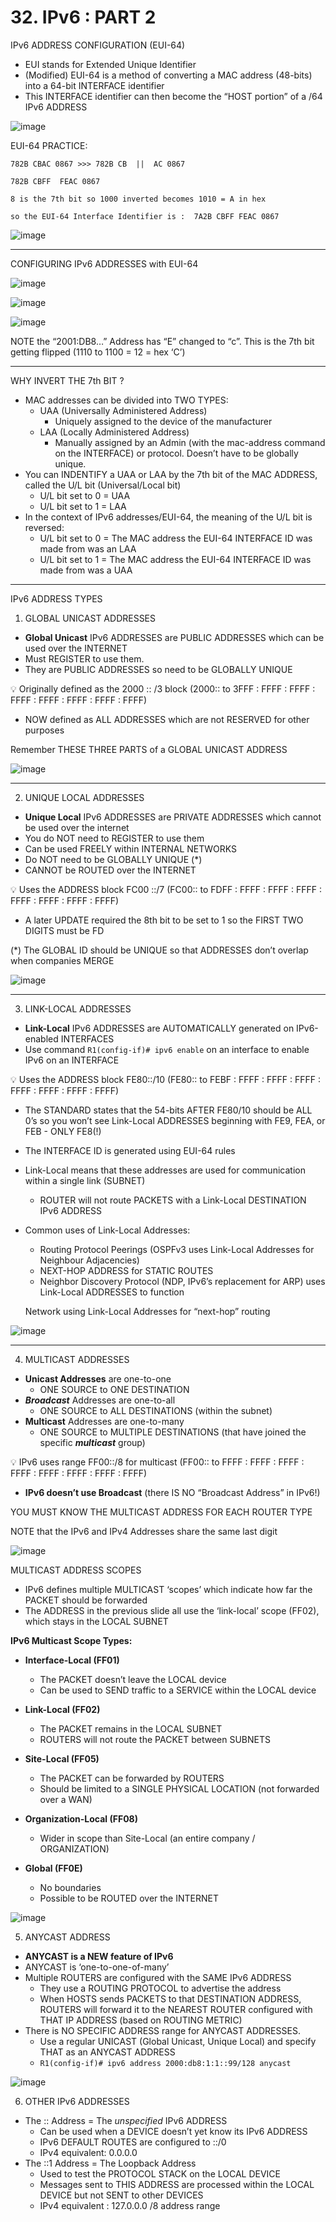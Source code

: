# 32. IPv6 : PART 2

IPv6 ADDRESS CONFIGURATION (EUI-64)

- EUI stands for Extended Unique Identifier
- (Modified) EUI-64 is a method of converting a MAC address (48-bits) into a 64-bit INTERFACE identifier
- This INTERFACE identifier can then become the “HOST portion” of a /64 IPv6 ADDRESS

![image](https://github.com/psaumur/CCNA/assets/106411237/bee8f7bf-3877-4307-9ca7-863af19aae6c)

EUI-64 PRACTICE:
```
782B CBAC 0867 >>> 782B CB  ||  AC 0867

782B CBFF  FEAC 0867 

8 is the 7th bit so 1000 inverted becomes 1010 = A in hex

so the EUI-64 Interface Identifier is :  7A2B CBFF FEAC 0867
```

![image](https://github.com/psaumur/CCNA/assets/106411237/d4e90146-8c71-4c6c-b5aa-a9077bde2caf)

---
CONFIGURING IPv6 ADDRESSES with EUI-64

![image](https://github.com/psaumur/CCNA/assets/106411237/e6c6da0b-def4-4764-a0a1-3f64855f319f)

![image](https://github.com/psaumur/CCNA/assets/106411237/bff1b2bc-9944-451a-972a-f8b3bd5f76ea)

![image](https://github.com/psaumur/CCNA/assets/106411237/4c69d97a-a611-4a94-9e11-9016ec456819)

NOTE the “2001:DB8…” Address has “E” changed to “c”. This is the 7th bit getting flipped (1110 to 1100 = 12 = hex ‘C’)

---

WHY INVERT THE 7th BIT ? 

- MAC addresses can be divided into TWO TYPES:
    - UAA (Universally Administered Address)
        - Uniquely assigned to the device of the manufacturer
    - LAA (Locally Administered Address)
        - Manually assigned by an Admin (with the mac-address command on the INTERFACE) or protocol. Doesn’t have to be globally unique.
- You can INDENTIFY a UAA or LAA by the 7th bit of the MAC ADDRESS, called the U/L bit (Universal/Local bit)
    - U/L bit set to 0 = UAA
    - U/L bit set to 1 = LAA
- In the context of IPv6 addresses/EUI-64, the meaning of the U/L bit is reversed:
    - U/L bit set to 0 = The MAC address the EUI-64 INTERFACE ID was made from was an LAA
    - U/L bit set to 1 = The MAC address the EUI-64 INTERFACE ID was made from was a UAA

---

IPv6 ADDRESS TYPES

1) GLOBAL UNICAST ADDRESSES

- **Global Unicast** IPv6 ADDRESSES are PUBLIC ADDRESSES which can be used over the INTERNET
- Must REGISTER to use them.
- They are PUBLIC ADDRESSES so need to be GLOBALLY UNIQUE

💡 Originally defined as the 2000 :: /3 block
(2000:: to 3FFF : FFFF : FFFF : FFFF : FFFF : FFFF : FFFF : FFFF)

- NOW defined as ALL ADDRESSES which are not RESERVED for other purposes

Remember THESE THREE PARTS of a GLOBAL UNICAST ADDRESS

![image](https://github.com/psaumur/CCNA/assets/106411237/c5552f0e-eca2-4069-a656-611b5c196402)

---

2) UNIQUE LOCAL ADDRESSES 

- **Unique Local** IPv6 ADDRESSES are PRIVATE ADDRESSES which cannot be used over the internet
- You do NOT need to REGISTER to use them
- Can be used FREELY within INTERNAL NETWORKS
- Do NOT need to be GLOBALLY UNIQUE (*)
- CANNOT be ROUTED over the INTERNET

<aside>
💡 Uses the ADDRESS block FC00 ::/7
(FC00:: to FDFF : FFFF : FFFF : FFFF : FFFF : FFFF : FFFF : FFFF)

</aside>

- A later UPDATE required the 8th bit to be set to 1 so the FIRST TWO DIGITS must be FD

(*) The GLOBAL ID should be UNIQUE so that ADDRESSES don’t overlap when companies MERGE

![image](https://github.com/psaumur/CCNA/assets/106411237/6e6f8af9-ee53-4e0d-90ec-9e137b10c851)

---

3) LINK-LOCAL ADDRESSES

- **Link-Local** IPv6 ADDRESSES are AUTOMATICALLY generated on IPv6-enabled INTERFACES
- Use command `R1(config-if)# ipv6 enable` on an interface to enable IPv6 on an INTERFACE

<aside>
💡 Uses the ADDRESS block FE80::/10
(FE80:: to FEBF : FFFF : FFFF : FFFF : FFFF : FFFF : FFFF : FFFF)

</aside>

- The STANDARD states that the 54-bits AFTER FE80/10 should be ALL 0’s so you won’t see Link-Local ADDRESSES beginning with FE9, FEA, or FEB - ONLY FE8(!)
- The INTERFACE ID is generated using EUI-64 rules
- Link-Local means that these addresses are used for communication within a single link (SUBNET)
    - ROUTER will not route PACKETS with a Link-Local DESTINATION IPv6 ADDRESS
- Common uses of Link-Local Addresses:
    - Routing Protocol Peerings (OSPFv3 uses Link-Local Addresses for Neighbour Adjacencies)
    - NEXT-HOP ADDRESS for STATIC ROUTES
    - Neighbor Discovery Protocol (NDP, IPv6’s replacement for ARP) uses Link-Local ADDRESSES to function
    
    Network using Link-Local Addresses for “next-hop” routing
    
![image](https://github.com/psaumur/CCNA/assets/106411237/7d74c4fb-ef52-4436-8285-77ab571f2964)
    

---

4) MULTICAST ADDRESSES

- **Unicast Addresses** are one-to-one
    - ONE SOURCE to ONE DESTINATION
- ***Broadcast*** Addresses are one-to-all
    - ONE SOURCE to ALL DESTINATIONS (within the subnet)
- **Multicast** Addresses are one-to-many
    - ONE SOURCE to MULTIPLE DESTINATIONS (that have joined the specific ***multicast*** group)

<aside>
💡 IPv6 uses range FF00::/8 for multicast
(FF00:: to FFFF : FFFF : FFFF : FFFF : FFFF : FFFF : FFFF : FFFF)

</aside>

- **IPv6 doesn’t use Broadcast** (there IS NO “Broadcast Address” in IPv6!)

YOU MUST KNOW THE MULTICAST ADDRESS FOR EACH ROUTER TYPE

NOTE that the IPv6 and IPv4 Addresses share the same last digit

![image](https://github.com/psaumur/CCNA/assets/106411237/e5efcdd7-5d7d-4020-a179-07ba267bf5ab)

MULTICAST ADDRESS SCOPES

- IPv6 defines multiple MULTICAST ‘scopes’ which indicate how far the PACKET should be forwarded
- The ADDRESS in the previous slide all use the ‘link-local’ scope (FF02), which stays in the LOCAL SUBNET

**IPv6 Multicast Scope Types:**

- **Interface-Local (FF01)**
    - The PACKET doesn’t leave the LOCAL device
    - Can be used to SEND traffic to a SERVICE within the LOCAL device
    
- **Link-Local (FF02)**
    - The PACKET remains in the LOCAL SUBNET
    - ROUTERS will not route the PACKET between SUBNETS

- **Site-Local  (FF05)**
    - The PACKET can be forwarded by ROUTERS
    - Should be limited to a SINGLE PHYSICAL LOCATION (not forwarded over a WAN)
- **Organization-Local (FF08)**
    - Wider in scope than Site-Local (an entire company / ORGANIZATION)
- **Global (FF0E)**
    - No boundaries
    - Possible to be ROUTED over the INTERNET

![image](https://github.com/psaumur/CCNA/assets/106411237/5d5f2d6e-3e21-4ab7-bf8e-dec5d12b6eed)

5) ANYCAST ADDRESS

- **ANYCAST is a NEW feature of IPv6**
- ANYCAST is ‘one-to-one-of-many’
- Multiple ROUTERS are configured with the SAME IPv6 ADDRESS
    - They use a ROUTING PROTOCOL to advertise the address
    - When HOSTS sends PACKETS to that DESTINATION ADDRESS, ROUTERS will forward it to the NEAREST ROUTER configured with THAT IP ADDRESS (based on ROUTING METRIC)
- There is NO SPECIFIC ADDRESS range for ANYCAST ADDRESSES.
    - Use a regular UNICAST (Global Unicast, Unique Local) and specify THAT as an ANYCAST ADDRESS
    - `R1(config-if)# ipv6 address 2000:db8:1:1::99/128 anycast`

![image](https://github.com/psaumur/CCNA/assets/106411237/71729af9-6c02-49bd-b290-af7f5009bd6e)

6) OTHER IPv6 ADDRESSES

- The :: Address = The *unspecified* IPv6 ADDRESS
    - Can be used when a DEVICE doesn’t yet know its IPv6 ADDRESS
    - IPv6 DEFAULT ROUTES are configured to ::/0
    - IPv4 equivalent: 0.0.0.0
- The ::1 Address = The Loopback Address
    - Used to test the PROTOCOL STACK on the LOCAL DEVICE
    - Messages sent to THIS ADDRESS are processed within the LOCAL DEVICE but not SENT to other DEVICES
    - IPv4 equivalent : 127.0.0.0 /8  address range

